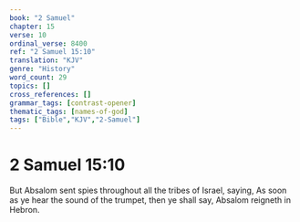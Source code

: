 ```yaml
---
book: "2 Samuel"
chapter: 15
verse: 10
ordinal_verse: 8400
ref: "2 Samuel 15:10"
translation: "KJV"
genre: "History"
word_count: 29
topics: []
cross_references: []
grammar_tags: [contrast-opener]
thematic_tags: [names-of-god]
tags: ["Bible","KJV","2-Samuel"]
---
```


# 2 Samuel 15:10

But Absalom sent spies throughout all the tribes of Israel, saying, As soon as ye hear the sound of the trumpet, then ye shall say, Absalom reigneth in Hebron.
